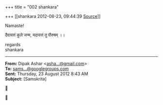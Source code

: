 +++
title = "002 shankara"

+++
[[shankara	2012-08-23, 09:44:39 [Source](https://groups.google.com/g/samskrita/c/37dLvHEZtfs)]]



Namaste!

  

दैवायत्तं कुले जन्म, मदायत्तं तु पौरुषम् ।।



regards  
shankara  

------------------------------------------------------------------------

**From:** Dipak Ashar \<[asha...@gmail.com]()\>  
**To:** [sams...@googlegroups.com]()  
**Sent:** Thursday, 23 August 2012 8:43 AM  
**Subject:** \[Samskrita\]  

  





